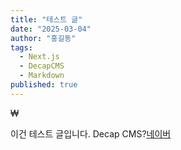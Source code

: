 ```yaml
---
title: "테스트 글"
date: "2025-03-04"
author: "홍길동"
tags:
  - Next.js
  - DecapCMS
  - Markdown
published: true
---
```


₩<p>이건 테스트 글입니다. Decap CMS?<a href="https://www.naver.com">네이버</a></p>
